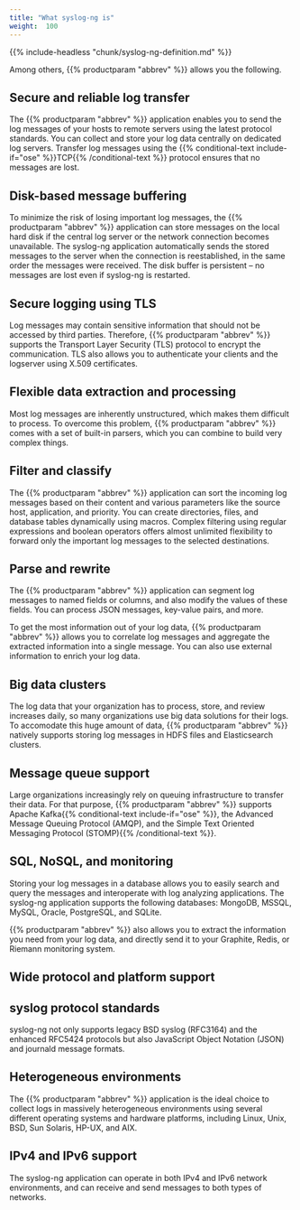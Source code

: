 ```yaml
---
title: "What syslog-ng is"
weight:  100
---
```

<!-- DISCLAIMER: This file is based on the syslog-ng Open Source Edition documentation https://github.com/balabit/syslog-ng-ose-guides/commit/2f4a52ee61d1ea9ad27cb4f3168b95408fddfdf2 and is used under the terms of The syslog-ng Open Source Edition Documentation License. The file has been modified by Axoflow. -->

{{% include-headless "chunk/syslog-ng-definition.md" %}}

Among others, {{% productparam "abbrev" %}} allows you the following.


## Secure and reliable log transfer

The {{% productparam "abbrev" %}} application enables you to send the log messages of your hosts to remote servers using the latest protocol standards. You can collect and store your log data centrally on dedicated log servers. Transfer log messages using the {{% conditional-text include-if="ose" %}}TCP{{% /conditional-text %}} protocol ensures that no messages are lost.



## Disk-based message buffering

To minimize the risk of losing important log messages, the {{% productparam "abbrev" %}} application can store messages on the local hard disk if the central log server or the network connection becomes unavailable. The syslog-ng application automatically sends the stored messages to the server when the connection is reestablished, in the same order the messages were received. The disk buffer is persistent – no messages are lost even if syslog-ng is restarted.



## Secure logging using TLS

Log messages may contain sensitive information that should not be accessed by third parties. Therefore, {{% productparam "abbrev" %}} supports the Transport Layer Security (TLS) protocol to encrypt the communication. TLS also allows you to authenticate your clients and the logserver using X.509 certificates.



## Flexible data extraction and processing

Most log messages are inherently unstructured, which makes them difficult to process. To overcome this problem, {{% productparam "abbrev" %}} comes with a set of built-in parsers, which you can combine to build very complex things.



## Filter and classify

The {{% productparam "abbrev" %}} application can sort the incoming log messages based on their content and various parameters like the source host, application, and priority. You can create directories, files, and database tables dynamically using macros. Complex filtering using regular expressions and boolean operators offers almost unlimited flexibility to forward only the important log messages to the selected destinations.



## Parse and rewrite

The {{% productparam "abbrev" %}} application can segment log messages to named fields or columns, and also modify the values of these fields. You can process JSON messages, key-value pairs, and more.

To get the most information out of your log data, {{% productparam "abbrev" %}} allows you to correlate log messages and aggregate the extracted information into a single message. You can also use external information to enrich your log data.



## Big data clusters

The log data that your organization has to process, store, and review increases daily, so many organizations use big data solutions for their logs. To accomodate this huge amount of data, {{% productparam "abbrev" %}} natively supports storing log messages in HDFS files and Elasticsearch clusters.



## Message queue support

Large organizations increasingly rely on queuing infrastructure to transfer their data. For that purpose, {{% productparam "abbrev" %}} supports Apache Kafka{{% conditional-text include-if="ose" %}}, the Advanced Message Queuing Protocol (AMQP), and the Simple Text Oriented Messaging Protocol (STOMP){{% /conditional-text %}}.



## SQL, NoSQL, and monitoring

Storing your log messages in a database allows you to easily search and query the messages and interoperate with log analyzing applications. The syslog-ng application supports the following databases: MongoDB, MSSQL, MySQL, Oracle, PostgreSQL, and SQLite.

{{% productparam "abbrev" %}} also allows you to extract the information you need from your log data, and directly send it to your Graphite, Redis, or Riemann monitoring system.



## Wide protocol and platform support



## syslog protocol standards

syslog-ng not only supports legacy BSD syslog (RFC3164) and the enhanced RFC5424 protocols but also JavaScript Object Notation (JSON) and journald message formats.



## Heterogeneous environments

The {{% productparam "abbrev" %}} application is the ideal choice to collect logs in massively heterogeneous environments using several different operating systems and hardware platforms, including Linux, Unix, BSD, Sun Solaris, HP-UX, and AIX.



## IPv4 and IPv6 support

The syslog-ng application can operate in both IPv4 and IPv6 network environments, and can receive and send messages to both types of networks.

